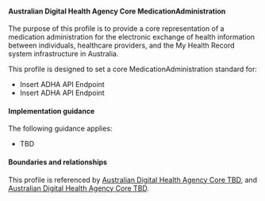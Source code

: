 #### Australian Digital Health Agency Core MedicationAdministration
The purpose of this profile is to provide a core representation of a medication administration for the electronic exchange of health information between individuals, healthcare providers, and the My Health Record system infrastructure in Australia.

This profile is designed to set a core MedicationAdministration standard for:
* Insert ADHA API Endpoint
* Insert ADHA API Endpoint


#### Implementation guidance
The following guidance applies:
* TBD


#### Boundaries and relationships
This profile is referenced by 
[Australian Digital Health Agency Core TBD](StructureDefinition-dh-tbd-core-1.html), and 
[Australian Digital Health Agency Core TBD](StructureDefinition-dh-tbd-core-1.html).